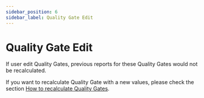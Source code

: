 ```yaml
---
sidebar_position: 6
sidebar_label: Quality Gate Edit
---
```


# Quality Gate Edit

If user edit Quality Gates, previous reports for these Quality Gates would not be recalculated.

If you want to recalculate Quality Gate with a new values, please check the  section [How to recalculate Quality Gates](/quality-gates/AssessmentOfTestResultsUsingQualityGates#how-to-recalculate-quality-gates).
